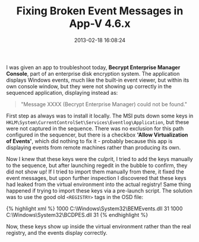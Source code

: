 ﻿---
title: Fixing Broken Event Messages in App-V 4.6.x
slug: fixing-broken-event-messages-in-app-v-4-6
excerpt: How to handle apps that register custom event types in App-V 4.6.
date: '2013-02-18 16:08:24'
redirect_from: /2013/02/fixing-broken-event-messages-app-v-4-6-x/
layout: single
classes: wide
categories:
  - App-V
tags:
  - App-V
---

I was given an app to troubleshoot today, **Becrypt Enterprise Manager Console**, part of an enterprise disk encryption system. The application displays Windows events, much like the built-in event viewer, but within its own console window, but they were not showing up correctly in the sequenced application, displaying instead as:

> "Message XXXX (Becrypt Enterprise Manager) could not be found."

First step as always was to install it locally. The MSI puts down some keys in `HKLM\System\CurrentControlSet\Services\Eventlog\Application`, but these were not captured in the sequence. There was no exclusion for this path configured in the sequencer, but there is a checkbox **'Allow Virtualization of Events'**, which did nothing to fix it - probably because this app is displaying events from remote machines rather than producing its own.

Now I knew that these keys were the culprit, I tried to add the keys manually to the sequence, but after launching regedit in the bubble to confirm, they did not show up! If I tried to import them manually from there, it fixed the event messages, but upon further inspection I discovered that these keys had leaked from the virtual environment into the actual registry! Same thing happened if trying to import these keys via a pre-launch script. The solution was to use the good old `<REGISTRY>` tags in the OSD file:

{% highlight xml %}
<VIRTUALENV>
<REGISTRY>
  <REGKEY HIVE="HKLM" KEY="SYSTEM\CurrentControlSet\Services\Eventlog\Application\Becrypt Enterprise Manager">
    <REGVALUE REGTYPE="REG_DWORD" NAME="CategoryCount">1000</REGVALUE>
    <REGVALUE REGTYPE="REG_SZ" NAME="EventMessageFile">C:\Windows\System32\BEMEvents.dll</REGVALUE>
    <REGVALUE REGTYPE="REG_DWORD" NAME="TypesSupported">31</REGVALUE>
  </REGKEY>
  <REGKEY HIVE="HKLM" KEY="SYSTEM\CurrentControlSet\Services\Eventlog\Application\DISK Protect">
    <REGVALUE REGTYPE="REG_DWORD" NAME="CategoryCount">1000</REGVALUE>
    <REGVALUE REGTYPE="REG_SZ" NAME="EventMessageFile">C:\Windows\System32\BCDPES.dll</REGVALUE>
    <REGVALUE REGTYPE="REG_DWORD" NAME="TypesSupported">31</REGVALUE>
  </REGKEY>
</REGISTRY>
</VIRTUALENV>
{% endhighlight %}

Now, these keys show up inside the virtual environment rather than the real registry, and the events display correctly.